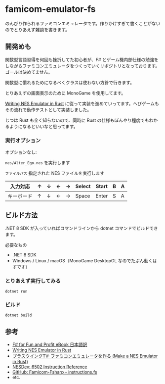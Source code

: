 # famicom-emulator-fs
のんびり作られるファミコンエミュレータです。作りかけすぎて書くことがないのでとりあえず雑談を書きます。

## 開発めも
関数型言語習得を何回も挫折してた初心者が、F# とゲーム機内部仕様の勉強をしながらファミコンエミュレータをつくっていくリポジトリとなっております。ゴールは決めてません。

関数型に慣れるためになるべくクラスは使わない方針で行きます。

とりあえずの画面表示のために MonoGame を使用してます。

[Writing NES Emulator in Rust](https://bugzmanov.github.io/nes_ebook/) に従って実装を進めていってます。へびゲームもその流れで動作テストとして実装しました。

じつは Rust も全く知らないので、同時に Rust の仕様もぼんやり程度でもわかるようになるといいなと思ってます。

### 実行オプション
オプションなし:

```nes/Alter_Ego.nes``` を実行します

```ファイルパス```
指定された NES ファイルを実行します

|入力対応  |↑|↓|←|→|Select|Start|B|A|
|:--------:|-|-|-|-|------|-----|-|-|
|キーボード|↑|↓|←|→|Space|Enter|S|A|

## ビルド方法
.NET 8 SDK が入っていればコマンドラインから dotnet コマンドでビルドできます。

必要なもの
- .NET 8 SDK
- Windows / Linux / macOS（MonoGame DesktopGL なのでたぶん動くはずです）

### とりあえず実行してみる
```dotnet run```

### ビルド
```dotnet build```

## 参考
- [F# for Fun and Profit eBook 日本語訳](https://matarillo.github.io/fsharp_for_fun_and_profit-ja/index.html
  "読んでて楽しく役立つ入門書です おすすめです！")
- [Writing NES Emulator in Rust](https://bugzmanov.github.io/nes_ebook/)
- [プラスウイングTV: ファミコンエミュレータを作る (Make a NES Emulator in Rust)](https://www.youtube.com/watch?v=B-0bw4q6Pxo&list=PLp_EUEO9JJP1cMwbqzOHFOI9gPH_zoO0U
  "動画を見ながらコーディングをしています 心強いです")
- [NESDev: 6502 Instruction Reference](https://www.nesdev.org/obelisk-6502-guide/reference.html
  "CPUの仕様の参考に また Instruction.fs はこのページ内容から抽出して自動生成してます")
- [GitHub: Famicom-Fsharp - instructions.fs](https://github.com/kxkx5150/Famicom-Fsharp/blob/main/src/emulator/instructions.fs
  "型の使い方を参考にさせていただきました")
- etc.